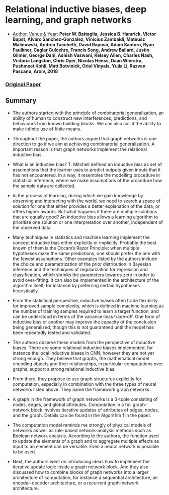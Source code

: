 #  Relational inductive biases, deep learning, and graph networks
- <ins>Author, Venue & Year</ins>: **Peter W. Battaglia, Jessica B. Hamrick, Victor Bapst, Alvaro Sanchez-Gonzalez, Vinicius Zambaldi, Mateusz Malinowski, Andrea Tacchetti, David Raposo, Adam Santoro, Ryan Faulkner, Caglar Gulcehre, Francis Song, Andrew Ballard, Justin Gilmer, George Dahl, Ashish Vaswani, Kelsey Allen, Charles Nash, Victoria Langston, Chris Dyer, Nicolas Heess, Daan Wierstra, Pushmeet Kohli, Matt Botvinick, Oriol Vinyals, Yujia Li, Razvan Pascanu, Arxiv, 2018**

### [Original Paper](https://arxiv.org/abs/1806.01261) 

## Summary

- The authors started with the principle of combinatorial generalization, an ability of human to construct new interferences, predictions, and behaviours from known building blocks. We can also call it the ability to make infinite use of finite means.

- Throughout the paper, the authors argued that graph networks is one direction to go if we aim at achieving combinatorial generalization. A important reason is that graph networks implement the relational inductive bias.

- What is an inductive bias? T. Mitchell defined an inductive bias as set of assumptions that the learner uses to predict outputs given inputs that it has not encountered. In a way, it resembles the modelling procedure in statistical inference, where we make assumptions of the procedure how the sample data are collected.

- In the process of learning, during which we gain knowledge by observing and interacting with the world, we need to search a space of solution for one that either provides a better explanation of the data, or offers higher awards. But what happens if there are multiple solutions that are equally good? An inductive bias allows a learning algorithm to prioritize one solution or one interpretation over another, independent of the observed data.

- Many techniques in statistics and machine learning implement the concept inductive bias either explicitly or implicitly. Probably the best known of them is the Occam’s Razor Principle: when multiple hypotheses make the same predictions, one should prefer the one with the fewest assumptions. Other examples listed by the authors include the choice and parametrization of the prior distribution in Bayesian inference and the techniques of regularization for regression and classification, which shrinks the parameters towards zero in order to avoid over-fitting. It can also be implemented in the architecture of the algorithm itself, for instance by preferring certain hypotheses heuristically.

- From the statistical perspective, inductive biases often trade flexibility for improved sample complexity, which is defined in machine learning as the number of training samples required to learn a target function, and can be understood in terms of the variance-bias trade-off. One form of inductive bias or another may improve the capacity of the conclusion being generalized, though this is not guaranteed until the model has been repeatedly tested and validated.

- The authors observe these models from the perspective of inductive biases. There are some relational inductive biases implemented, for instance the local inductive biases in CNN, however they are not yet strong enough. They believe that graphs, the mathematical model encoding objects and their relationships, in particular computations over graphs, support a strong relational inductive bias.

- From there, they propose to use graph structures explicitly for computation, especially in combination with the three types of neural networks listed above. They name the framework graph networks.

- A graph in the framework of graph networks is a 3-tuple consisting of nodes, edges, and global attributes. Computation in a full graph-network block involves iterative updates of attributes of edges, nodes, and the graph. Details can be found in the Algorithm 1 in the paper.

- The computation model reminds me strongly of physical models of networks as well as rule-based network-analysis methods such as Boolean network analysis. According to the authors, the function used to update the elements of a graph and to aggregate multiple effects as input to an element can be versatile. Even a neural network is possible to be used.

- Next, the authors went on introducing ideas how to implement the iterative update logic inside a graph network block. And they also discussed how to combine blocks of graph networks into a larger architecture of computation, for instance a sequential architecture, an encoder-decoder architecture, or a recurrent graph-network architecture.




